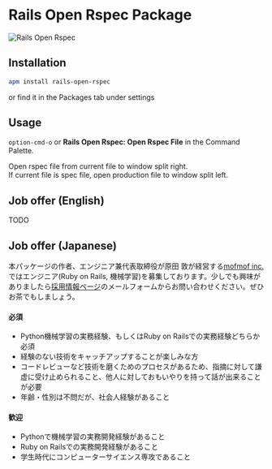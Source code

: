 # Rails Open Rspec Package

![Rails Open Rspec](https://raw.github.com/harada4atsushi/rails-open-rspec/master/rails-open-rspec.gif)

## Installation
```sh
apm install rails-open-rspec
```
or find it in the Packages tab under settings

## Usage
`option-cmd-o` or **Rails Open Rspec: Open Rspec File** in the Command Palette.

Open rspec file from current file to window split right.  
If current file is spec file, open production file to window split left.

## Job offer (English)
TODO

## Job offer (Japanese)

本パッケージの作者、エンジニア兼代表取締役が原田 敦が経営する[mofmof inc.](http://www.mof-mof.co.jp/)ではエンジニア(Ruby on Rails, 機械学習)を募集しております。少しでも興味がありましたら[採用情報ページ](http://www.recruit.mof-mof.co.jp/)のメールフォームからお問い合わせください。ぜひお茶でもしましょう。

#### 必須

- Python機械学習の実務経験、もしくはRuby on Railsでの実務経験どちらか必須
- 経験のない技術をキャッチアップすることが楽しみな方
- コードレビューなど技術を磨くためのプロセスがあるため、指摘に対して謙虚に受け止められること、他人に対しておもいやりを持って話が出来ることが必要
- 年齢・性別は不問だが、社会人経験があること

#### 歓迎

- Pythonで機械学習の実務開発経験があること
- Ruby on Railsでの実務開発経験があること
- 学生時代にコンピューターサイエンス専攻であること
